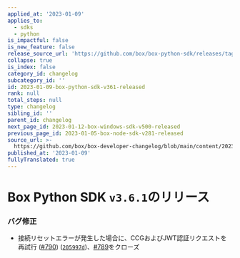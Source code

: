 ```yaml
---
applied_at: '2023-01-09'
applies_to:
  - sdks
  - python
is_impactful: false
is_new_feature: false
release_source_url: 'https://github.com/box/box-python-sdk/releases/tag/v3.6.1'
collapse: true
is_index: false
category_id: changelog
subcategory_id: ''
id: 2023-01-09-box-python-sdk-v361-released
rank: null
total_steps: null
type: changelog
sibling_id: ''
parent_id: changelog
next_page_id: 2023-01-12-box-windows-sdk-v500-released
previous_page_id: 2023-01-05-box-node-sdk-v281-released
source_url: >-
  https://github.com/box/box-developer-changelog/blob/main/content/2023/01-09-box-python-sdk-v361-released.md
published_at: '2023-01-09'
fullyTranslated: true
---
```

# Box Python SDK `v3.6.1`のリリース

### バグ修正

* 接続リセットエラーが発生した場合に、CCGおよびJWT認証リクエストを再試行 ([#790][1]) ([`205997d`][2])、[#789][3]をクローズ

[1]: https://github.com/box/box-python-sdk/issues/790

[2]: https://github.com/box/box-python-sdk/commit/205997db9870395b9dd042854c4201338dcf925f

[3]: https://github.com/box/box-python-sdk/issues/789
